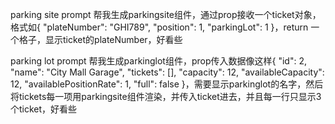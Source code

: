 parking site prompt
帮我生成parkingsite组件，通过prop接收一个ticket对象，格式如{
"plateNumber": "GHI789",
"position": 1,
"parkingLot": 1
}，return 一个格子，显示ticket的plateNumber，好看些

parking lot prompt
帮我生成parkinglot组件，prop传入数据像这样{
"id": 2,
"name": "City Mall Garage",
"tickets": [],
"capacity": 12,
"availableCapacity": 12,
"availablePositionRate": 1,
"full": false
}，需要显示parkinglot的名字，然后将tickets每一项用parkingsite组件渲染，并传入ticket进去，并且每一行只显示3个ticket，好看些

